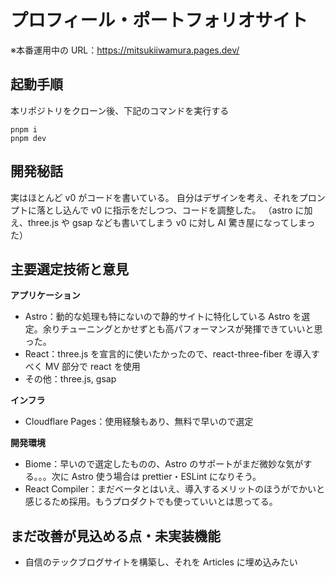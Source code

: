 # プロフィール・ポートフォリオサイト

※本番運用中の URL：https://mitsukiiwamura.pages.dev/

## 起動手順

本リポジトリをクローン後、下記のコマンドを実行する

```
pnpm i
pnpm dev
```

## 開発秘話

実はほとんど v0 がコードを書いている。
自分はデザインを考え、それをプロンプトに落とし込んで v0 に指示をだしつつ、コードを調整した。
（astro に加え、three.js や gsap なども書いてしまう v0 に対し AI 驚き屋になってしまった）

## 主要選定技術と意見

**アプリケーション**

- Astro：動的な処理も特にないので静的サイトに特化している Astro を選定。余りチューニングとかせずとも高パフォーマンスが発揮できていいと思った。
- React：three.js を宣言的に使いたかったので、react-three-fiber を導入すべく MV 部分で react を使用
- その他：three.js, gsap

**インフラ**

- Cloudflare Pages：使用経験もあり、無料で早いので選定

**開発環境**

- Biome：早いので選定したものの、Astro のサポートがまだ微妙な気がする。。。次に Astro 使う場合は prettier・ESLint になりそう。
- React Compiler：まだベータとはいえ、導入するメリットのほうがでかいと感じるため採用。もうプロダクトでも使っていいとは思ってる。

## まだ改善が見込める点・未実装機能

- 自信のテックブログサイトを構築し、それを Articles に埋め込みたい
